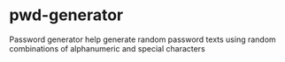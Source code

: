 # pwd-generator

Password generator help generate random password texts using random combinations of alphanumeric and special characters
